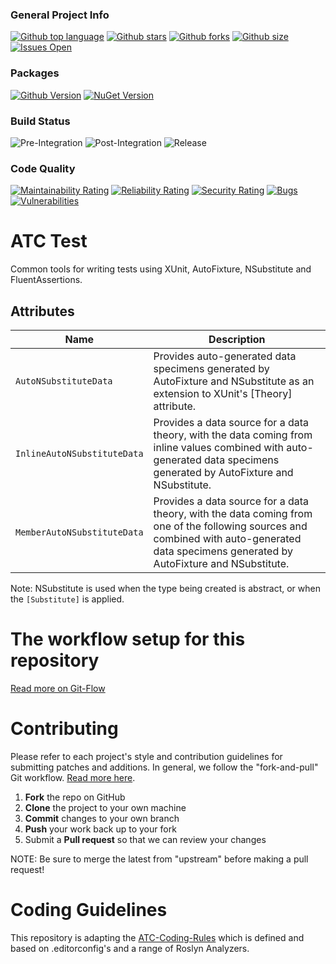 ### General Project Info
[![Github top language](https://img.shields.io/github/languages/top/atc-net/atc-test)](https://github.com/atc-net/atc-test)
[![Github stars](https://img.shields.io/github/stars/atc-net/atc-test)](https://github.com/atc-net/atc-test)
[![Github forks](https://img.shields.io/github/forks/atc-net/atc-test)](https://github.com/atc-net/atc-test)
[![Github size](https://img.shields.io/github/repo-size/atc-net/atc-test)](https://github.com/atc-net/atc-test)
[![Issues Open](https://img.shields.io/github/issues/atc-net/atc-test.svg?logo=github)](https://github.com/atc-net/atc-test/issues)

### Packages
[![Github Version](https://img.shields.io/static/v1?logo=github&color=blue&label=github&message=latest)](https://github.com/orgs/atc-net/packages?repo_name=atc-test)
[![NuGet Version](https://img.shields.io/nuget/v/Atc.Test.svg?logo=nuget)](https://www.nuget.org/profiles/atc-net)

### Build Status
![Pre-Integration](https://github.com/atc-net/atc-test/workflows/Pre-Integration/badge.svg)
![Post-Integration](https://github.com/atc-net/atc-test/workflows/Post-Integration/badge.svg)
![Release](https://github.com/atc-net/atc-test/workflows/Release/badge.svg)

### Code Quality
[![Maintainability Rating](https://sonarcloud.io/api/project_badges/measure?project=atc-test&metric=sqale_rating)](https://sonarcloud.io/dashboard?id=atc-test)
[![Reliability Rating](https://sonarcloud.io/api/project_badges/measure?project=atc-test&metric=reliability_rating)](https://sonarcloud.io/dashboard?id=atc-test)
[![Security Rating](https://sonarcloud.io/api/project_badges/measure?project=atc-test&metric=security_rating)](https://sonarcloud.io/dashboard?id=atc-test)
[![Bugs](https://sonarcloud.io/api/project_badges/measure?project=atc-test&metric=bugs)](https://sonarcloud.io/dashboard?id=atc-test)
[![Vulnerabilities](https://sonarcloud.io/api/project_badges/measure?project=atc-test&metric=vulnerabilities)](https://sonarcloud.io/dashboard?id=atc-test)

# ATC Test

Common tools for writing tests using XUnit, AutoFixture, NSubstitute and FluentAssertions.

## Attributes

| Name | Description |
|-|-|
| `AutoNSubstituteData` | Provides auto-generated data specimens generated by AutoFixture and NSubstitute as an extension to XUnit's [Theory] attribute.|
| `InlineAutoNSubstituteData` | Provides a data source for a data theory, with the data coming from inline values combined with auto-generated data specimens generated by AutoFixture and NSubstitute.|
| `MemberAutoNSubstituteData` | Provides a data source for a data theory, with the data coming from one of the following sources and combined with auto-generated data specimens generated by AutoFixture and NSubstitute.|


Note: NSubstitute is used when the type being created is abstract, or when the `[Substitute]` is applied.

# The workflow setup for this repository
[Read more on Git-Flow](docs/GitFlow.md)

# Contributing

Please refer to each project's style and contribution guidelines for submitting patches and additions. In general, we follow the "fork-and-pull" Git workflow. [Read more here](https://gist.github.com/Chaser324/ce0505fbed06b947d962).

 1. **Fork** the repo on GitHub
 2. **Clone** the project to your own machine
 3. **Commit** changes to your own branch
 4. **Push** your work back up to your fork
 5. Submit a **Pull request** so that we can review your changes

NOTE: Be sure to merge the latest from "upstream" before making a pull request!

# Coding Guidelines

This repository is adapting the [ATC-Coding-Rules](https://github.com/atc-net/atc-coding-rules) which is defined and based on .editorconfig's and a range of Roslyn Analyzers.
